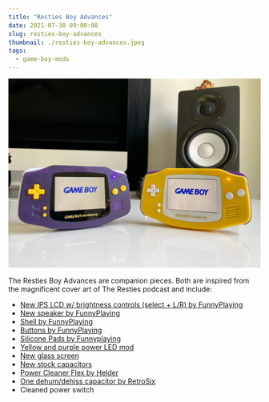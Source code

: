 ```yaml
---
title: "Resties Boy Advances"
date: 2021-07-30 09:00:00
slug: resties-boy-advances
thumbnail: ./resties-boy-advances.jpeg
tags:
  - game-boy-mods
---
```


![Resties Boy Advances](resties-boy-advances.jpeg)

The Resties Boy Advances are companion pieces. Both are inspired from the magnificent cover art of The Resties podcast and include:

- [New IPS LCD w/ brightness controls (select + L/R) by FunnyPlaying](https://funnyplaying.com/collections/product/products/gba)
- [New speaker by FunnyPlaying](https://funnyplaying.com/collections/product/products/clear-gba-speaker)
- [Shell by FunnyPlaying](https://funnyplaying.com/collections/product/products/mirror-clear-coustom-shell-for-gba)
- [Buttons by FunnyPlaying](https://funnyplaying.com/collections/product/products/agb-custom-buttons)
- [Silicone Pads by Funnyplaying](https://funnyplaying.com/collections/product/products/replacement-silicone-pads-for-gameboy-advance)
- [Yellow and purple power LED mod](https://lighthouseleds.com/catalogsearch/result/?q=0603+SMD)
- [New glass screen](https://funnyplaying.com/collections/product/products/centering-lens-for-ips-lcd-gameboy-advance)
- [New stock capacitors](https://console5.com/store/game-boy-advance-smd-cap-kit-gba.html)
- [Power Cleaner Flex by Helder](https://heldergametech.com/shop/gba/gba-power-cleaner-flex-pcb/)
- [One dehum/dehiss capacitor by RetroSix](https://retrosix.co.uk/Dehum-Dehiss-Kit-Game-Boy-Advance-p217244008)
- Cleaned power switch
